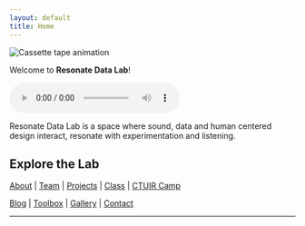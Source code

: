 ```yaml
---
layout: default
title: Home
---
```



![Cassette tape animation](/assets/cassette-animation.gif)

Welcome to **Resonate Data Lab**!

<audio controls>
  <source src="/assets/Resonate data lab hehe.m4a" type="audio/mp4">
  Your browser does not support the audio element.
</audio>

Resonate Data Lab is a space where sound, data and human centered design interact, resonate with experimentation and listening.

## Explore the Lab

[About](/about) | [Team](/team) | [Projects](/projects) | [Class](/class) | [CTUIR Camp](/ctuir-camp)

[Blog](/blog) | [Toolbox](/toolbox) | [Gallery](/gallery) | [Contact](/contact)

---
